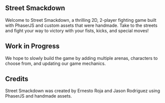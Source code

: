 ## Street Smackdown
Welcome to Street Smackdown, a thrilling 2D, 2-player fighting game built with PhaserJS and custom assets that were handmade. 
Take to the streets and fight your way to victory with your fists, kicks, and special moves!

## Work in Progress
We hope to slowly build the game by adding multiple arenas, characters to choose from, and updating our game mechanics.

## Credits
Street Smackdown was created by Ernesto Roja and Jason Rodriguez using PhaserJS and handmade assets.
